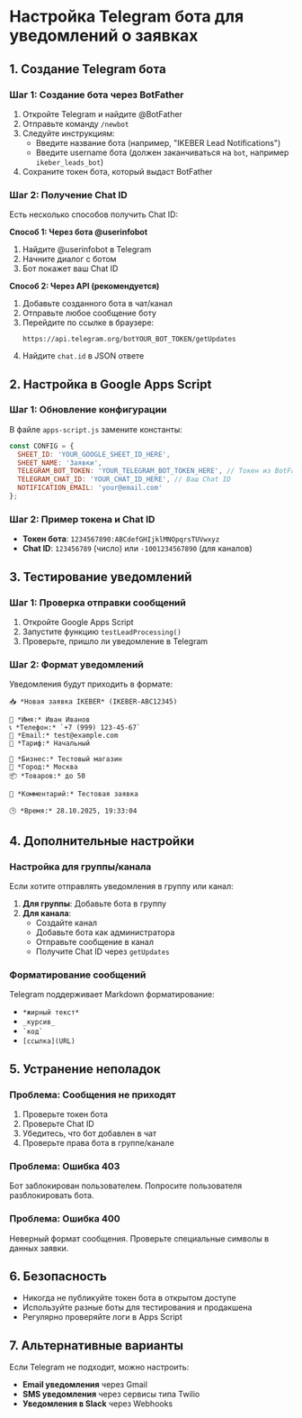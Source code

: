 # Настройка Telegram бота для уведомлений о заявках

## 1. Создание Telegram бота

### Шаг 1: Создание бота через BotFather
1. Откройте Telegram и найдите @BotFather
2. Отправьте команду `/newbot`
3. Следуйте инструкциям:
   - Введите название бота (например, "IKEBER Lead Notifications")
   - Введите username бота (должен заканчиваться на `bot`, например `ikeber_leads_bot`)
4. Сохраните токен бота, который выдаст BotFather

### Шаг 2: Получение Chat ID
Есть несколько способов получить Chat ID:

**Способ 1: Через бота @userinfobot**
1. Найдите @userinfobot в Telegram
2. Начните диалог с ботом
3. Бот покажет ваш Chat ID

**Способ 2: Через API (рекомендуется)**
1. Добавьте созданного бота в чат/канал
2. Отправьте любое сообщение боту
3. Перейдите по ссылке в браузере:
   ```
   https://api.telegram.org/botYOUR_BOT_TOKEN/getUpdates
   ```
4. Найдите `chat.id` в JSON ответе

## 2. Настройка в Google Apps Script

### Шаг 1: Обновление конфигурации
В файле `apps-script.js` замените константы:

```javascript
const CONFIG = {
  SHEET_ID: 'YOUR_GOOGLE_SHEET_ID_HERE',
  SHEET_NAME: 'Заявки',
  TELEGRAM_BOT_TOKEN: 'YOUR_TELEGRAM_BOT_TOKEN_HERE', // Токен из BotFather
  TELEGRAM_CHAT_ID: 'YOUR_CHAT_ID_HERE', // Ваш Chat ID
  NOTIFICATION_EMAIL: 'your@email.com'
};
```

### Шаг 2: Пример токена и Chat ID
- **Токен бота**: `1234567890:ABCdefGHIjklMNOpqrsTUVwxyz`
- **Chat ID**: `123456789` (число) или `-1001234567890` (для каналов)

## 3. Тестирование уведомлений

### Шаг 1: Проверка отправки сообщений
1. Откройте Google Apps Script
2. Запустите функцию `testLeadProcessing()`
3. Проверьте, пришло ли уведомление в Telegram

### Шаг 2: Формат уведомлений
Уведомления будут приходить в формате:

```
📥 *Новая заявка IKEBER* (IKEBER-ABC12345)

👤 *Имя:* Иван Иванов
📞 *Телефон:* `+7 (999) 123-45-67`
📧 *Email:* test@example.com
💼 *Тариф:* Начальный

🏢 *Бизнес:* Тестовый магазин
📍 *Город:* Москва
📦 *Товаров:* до 50

💬 *Комментарий:* Тестовая заявка

🕒 *Время:* 28.10.2025, 19:33:04
```

## 4. Дополнительные настройки

### Настройка для группы/канала
Если хотите отправлять уведомления в группу или канал:

1. **Для группы**: Добавьте бота в группу
2. **Для канала**: 
   - Создайте канал
   - Добавьте бота как администратора
   - Отправьте сообщение в канал
   - Получите Chat ID через `getUpdates`

### Форматирование сообщений
Telegram поддерживает Markdown форматирование:
- `*жирный текст*`
- `_курсив_`
- ``` `код` ```
- `[ссылка](URL)`

## 5. Устранение неполадок

### Проблема: Сообщения не приходят
1. Проверьте токен бота
2. Проверьте Chat ID
3. Убедитесь, что бот добавлен в чат
4. Проверьте права бота в группе/канале

### Проблема: Ошибка 403
Бот заблокирован пользователем. Попросите пользователя разблокировать бота.

### Проблема: Ошибка 400
Неверный формат сообщения. Проверьте специальные символы в данных заявки.

## 6. Безопасность

- Никогда не публикуйте токен бота в открытом доступе
- Используйте разные боты для тестирования и продакшена
- Регулярно проверяйте логи в Apps Script

## 7. Альтернативные варианты

Если Telegram не подходит, можно настроить:
- **Email уведомления** через Gmail
- **SMS уведомления** через сервисы типа Twilio
- **Уведомления в Slack** через Webhooks